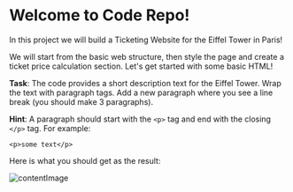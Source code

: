 # Welcome to Code Repo!

In this project we will build a Ticketing Website for the Eiffel Tower in Paris!

We will start from the basic web structure, then style the page and create a ticket price calculation section. Let's get started with some basic HTML!

**Task**: The code provides a short description text for the Eiffel Tower. Wrap the text with paragraph tags. Add a new paragraph where you see a line break (you should make 3 paragraphs).

**Hint**: A paragraph should start with the `<p>` tag and end with the closing `</p>` tag. For example:
```
<p>some text</p>
```

Here is what you should get as the result:

![contentImage](https://api.sololearn.com/DownloadFile?id=4752)